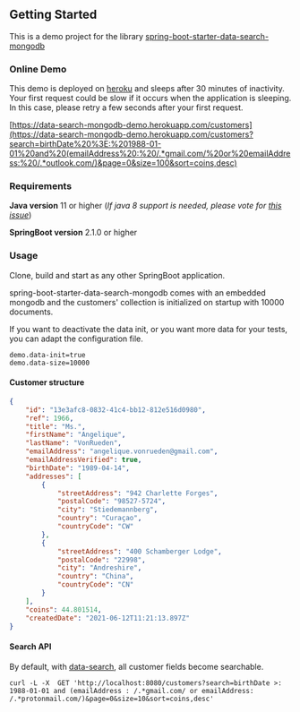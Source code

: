 ## Getting Started

This is a demo project for the library [spring-boot-starter-data-search-mongodb](https://github.com/commerce-io/spring-boot-starter-data-search)

### Online Demo
This demo is deployed on [heroku](https://www.heroku.com/) and sleeps after 30 minutes of inactivity. 
Your first request could be slow if it occurs when the application is sleeping. In this case, please retry a few seconds after your first request.

[https://data-search-mongodb-demo.herokuapp.com/customers](https://data-search-mongodb-demo.herokuapp.com/customers?search=birthDate%20%3E:%201988-01-01%20and%20(emailAddress%20:%20/.*gmail.com/%20or%20emailAddress:%20/.*outlook.com/)&page=0&size=100&sort=coins,desc)

### Requirements
**Java version** 11 or higher (_If java 8 support is needed, please vote for [this issue](https://github.com/commerce-io/spring-boot-starter-data-search/issues/3)_)

**SpringBoot version** 2.1.0 or higher

### Usage
Clone, build and start as any other SpringBoot application.

spring-boot-starter-data-search-mongodb comes with an embedded mongodb and the customers' collection is initialized 
on startup with 10000 documents. 

If you want to deactivate the data init, or you want more data for your tests, 
you can adapt the configuration file.

```properties
demo.data-init=true
demo.data-size=10000
```

#### Customer structure
```json
{
    "id": "13e3afc8-0832-41c4-bb12-812e516d0980",
    "ref": 1966,
    "title": "Ms.",
    "firstName": "Angelique",
    "lastName": "VonRueden",
    "emailAddress": "angelique.vonrueden@gmail.com",
    "emailAddressVerified": true,
    "birthDate": "1989-04-14",
    "addresses": [
        {
            "streetAddress": "942 Charlette Forges",
            "postalCode": "98527-5724",
            "city": "Stiedemannberg",
            "country": "Curaçao",
            "countryCode": "CW"
        },
        {
            "streetAddress": "400 Schamberger Lodge",
            "postalCode": "22998",
            "city": "Andreshire",
            "country": "China",
            "countryCode": "CN"
        }
    ],
    "coins": 44.801514,
    "createdDate": "2021-06-12T11:21:13.897Z"
}
```

#### Search API

By default, with  [data-search](https://github.com/commerce-io/spring-boot-starter-data-search), all customer fields become searchable. 
```cURL
curl -L -X  GET 'http://localhost:8080/customers?search=birthDate >: 1988-01-01 and (emailAddress : /.*gmail.com/ or emailAddress: /.*protonmail.com/)&page=0&size=10&sort=coins,desc'
```